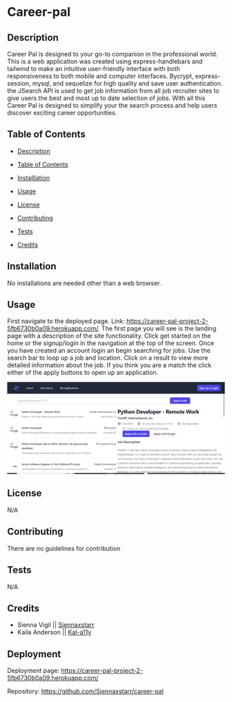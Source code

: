 
  # Career-pal

  ## Description

  Career Pal is designed to your go-to companion in the professional world. This is a web application was created using express-handlebars and tailwind to make an intuitive user-friendly interface with both responsiveness to both mobile and computer interfaces. Bycrypt, express-session, mysql, and sequelize for high quality and save user authentication. the JSearch API is used to get job information from all job recruiter sites to give users the best and most up to date selection of jobs. With all this Career Pal is designed to simplify your the search process and help users discover exciting career opportunities.

  ## Table of Contents 

  - [Description](#description)

  - [Table of Contents](#table-of-contents)

  - [Installlation](#installlation)

  - [Usage](#usage)

  - [License](#license)

  - [Contributing](#contributing)

  - [Tests](#tests)

  - [Credits](#credits) 


  ## Installation

  No installations are needed other than a web browser.

  ## Usage

  First navigate to the deployed page. Link: https://career-pal-project-2-5fb6730b0a09.herokuapp.com/. The first page you will see is the landing page with a description of the site functionality. Click get started on the home or the signup/login in the navigation at the top of the screen. Once you have created an account login an begin searching for jobs. Use the search bar to loop up a job and location. Click on a result to view more detailed information about the job. If you think you are a match the click either of the apply buttons to open up an application.

  ![Image of search page](./public/images/searchPage_img.PNG)

  ## License

  N/A

  ## Contributing

  There are no guidelines for contribution

  ## Tests

  N/A

  ## Credits

  * Sienna Vigil || [Siennaxstarr](https://github.com/Siennaxstarr)
  * Kaila Anderson || [Kal-a11y](https://github.com/Kal-a11y)


  ## Deployment

  Deployment page: https://career-pal-project-2-5fb6730b0a09.herokuapp.com/
  
  Repository: https://github.com/Siennaxstarr/career-pal
